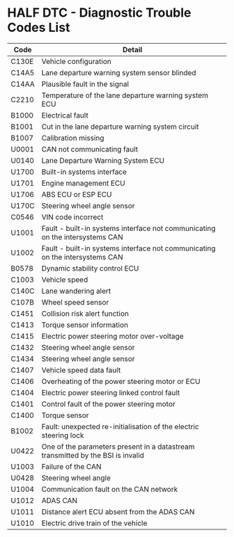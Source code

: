 # HALF DTC - Diagnostic Trouble Codes List

| Code | Detail |
| - | - |
| C130E | Vehicle configuration |
| C14A5 | Lane departure warning system sensor blinded |
| C14AA | Plausible fault in the signal |
| C2210 | Temperature of the lane departure warning system ECU |
| B1000 | Electrical fault |
| B1001 | Cut in the lane departure warning system circuit |
| B1007 | Calibration missing |
| U0001 | CAN not communicating fault |
| U0140 | Lane Departure Warning System ECU |
| U1700 | Built-in systems interface |
| U1701 | Engine management ECU |
| U1706 | ABS ECU or ESP ECU |
| U170C | Steering wheel angle sensor |
| C0546 | VIN code incorrect |
| U1001 | Fault - built-in systems interface not communicating on the intersystems CAN |
| U1002 | Fault - built-in systems interface not communicating on the intersystems CAN |
| B0578 | Dynamic stability control ECU |
| C1003 | Vehicle speed |
| C140C | Lane wandering alert |
| C107B | Wheel speed sensor |
| C1451 | Collision risk alert function |
| C1413 | Torque sensor information |
| C1415 | Electric power steering motor over-voltage |
| C1432 | Steering wheel angle sensor |
| C1434 | Steering wheel angle sensor |
| C1407 | Vehicle speed data fault |
| C1406 | Overheating of the power steering motor or ECU |
| C1404 | Electric power steering linked control fault |
| C1401 | Control fault of the power steering motor |
| C1400 | Torque sensor |
| B1002 | Fault: unexpected re-initialisation of the electric steering lock |
| U0422 | One of the parameters present in a datastream transmitted by the BSI is invalid |
| U1003 | Failure of the CAN |
| U0428 | Steering wheel angle |
| U1004 | Communication fault on the CAN network |
| U1012 | ADAS CAN |
| U1011 | Distance alert ECU absent from the ADAS CAN |
| U1010 | Electric drive train of the vehicle |
